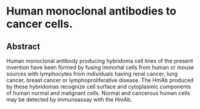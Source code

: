 # Human monoclonal antibodies to cancer cells.

## Abstract
Human monoclonal antibody producing hybridoma cell lines of the present invention have been formed by fusing immortal cells from human or mouse sources with lymphocytes from individuals having renal cancer, lung cancer, breast cancer or lymphoproliferative disease. The HmAb produced by these hybridomas recognize cell surface and cytoplasmic components of human normal and malignant cells. Normal and cancerous human cells may be detected by immunoassay with the HmAb.